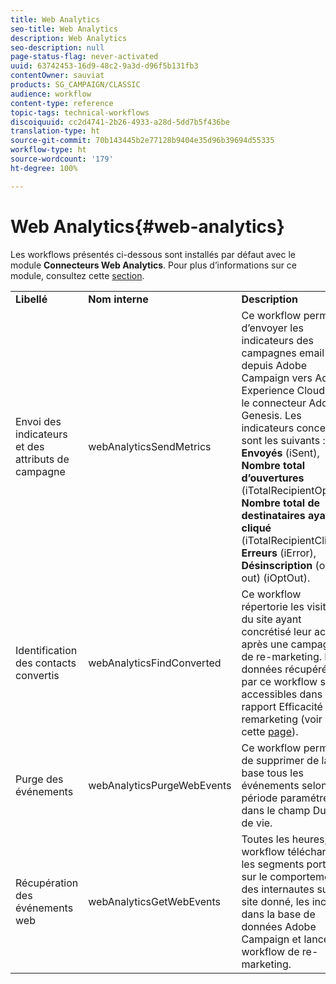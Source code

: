 ```yaml
---
title: Web Analytics
seo-title: Web Analytics
description: Web Analytics
seo-description: null
page-status-flag: never-activated
uuid: 63742453-16d9-48c2-9a3d-d96f5b131fb3
contentOwner: sauviat
products: SG_CAMPAIGN/CLASSIC
audience: workflow
content-type: reference
topic-tags: technical-workflows
discoiquuid: cc2d4741-2b26-4933-a28d-5dd7b5f436be
translation-type: ht
source-git-commit: 70b143445b2e77128b9404e35d96b39694d55335
workflow-type: ht
source-wordcount: '179'
ht-degree: 100%

---
```



# Web Analytics{#web-analytics}

Les workflows présentés ci-dessous sont installés par défaut avec le module **Connecteurs Web Analytics**. Pour plus d’informations sur ce module, consultez cette [section](../../platform/using/adobe-analytics-data-connector.md).

<table> 
 <tbody> 
  <tr> 
   <td> <strong>Libellé</strong><br /> </td> 
   <td> <strong>Nom interne</strong><br /> </td> 
   <td> <strong>Description</strong><br /> </td> 
  </tr> 
  <tr> 
   <td> <span class="uicontrol">Envoi des indicateurs et des attributs de campagne</span> <br /> </td> 
   <td> <span class="uicontrol">webAnalyticsSendMetrics</span> <br /> </td> 
   <td> Ce workflow permet d’envoyer les indicateurs des campagnes email depuis Adobe Campaign vers Adobe Experience Cloud via le connecteur Adobe® Genesis. Les indicateurs concernés sont les suivants : <strong>Envoyés</strong> (iSent), <strong>Nombre total d’ouvertures</strong> (iTotalRecipientOpen), <strong>Nombre total de destinataires ayant cliqué</strong> (iTotalRecipientClick), <strong>Erreurs</strong> (iError), <strong>Désinscription</strong> (opt-out) (iOptOut).<br /> </td> 
  </tr> 
  <tr> 
   <td> <span class="uicontrol">Identification des contacts convertis</span> <br /> </td> 
   <td> <span class="uicontrol">webAnalyticsFindConverted</span> <br /> </td> 
   <td> Ce workflow répertorie les visiteurs du site ayant concrétisé leur achat après une campagne de re-marketing. Les données récupérées par ce workflow sont accessibles dans le rapport <span class="uicontrol">Efficacité du remarketing</span> (voir cette <a href="../../platform/using/adobe-analytics-data-connector.md#creating-a-re-marketing-campaign">page</a>). <br /> </td> 
  </tr> 
  <tr> 
   <td> <span class="uicontrol">Purge des événements</span> <br /> </td> 
   <td> <span class="uicontrol">webAnalyticsPurgeWebEvents</span> <br /> </td> 
   <td> Ce workflow permet de supprimer de la base tous les événements selon la période paramétrée dans le champ <span class="uicontrol">Durée de vie. </span><br /> </td> 
  </tr> 
  <tr> 
   <td> <span class="uicontrol">Récupération des événements web</span> <br /> </td> 
   <td> <span class="uicontrol">webAnalyticsGetWebEvents</span> <br /> </td> 
   <td> Toutes les heures, ce workflow télécharge les segments portant sur le comportement des internautes sur un site donné, les inclut dans la base de données Adobe Campaign et lance le workflow de re-marketing. <br /> </td> 
  </tr> 
 </tbody> 
</table>

